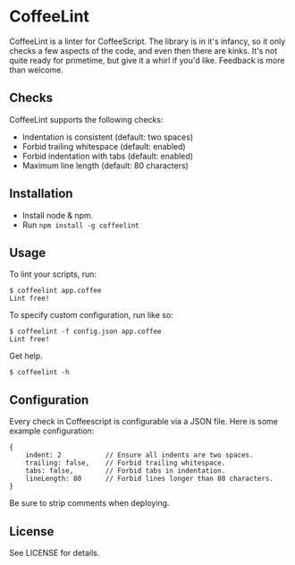 CoffeeLint
==========

CoffeeLint is a linter for CoffeeScript. The library is in it's infancy, so it
only checks a few aspects of the code, and even then there are kinks. It's not
quite ready for primetime, but give it a whirl if you'd like. Feedback is more
than welcome.

Checks
------

CoffeeLint supports the following checks:

- Indentation is consistent (default: two spaces)
- Forbid trailing whitespace (default: enabled)
- Forbid indentation with tabs (default: enabled)
- Maximum line length (default: 80 characters)

Installation
------------

- Install node & npm.
- Run `npm install -g coffeelint`

Usage
-----

To lint your scripts, run:

    $ coffeelint app.coffee
    Lint free!

To specify custom configuration, run like so:

    $ coffeelint -f config.json app.coffee
    Lint free!

Get help.

    $ coffeelint -h


Configuration
-------------

Every check in Coffeescript is configurable via a JSON file. Here is some
example configuration:

    {
        indent: 2           // Ensure all indents are two spaces.
        trailing: false,    // Forbid trailing whitespace.
        tabs: false,        // Forbid tabs in indentation.
        lineLength: 80      // Forbid lines longer than 80 characters.
    }

Be sure to strip comments when deploying.

License
-------

See LICENSE for details.
